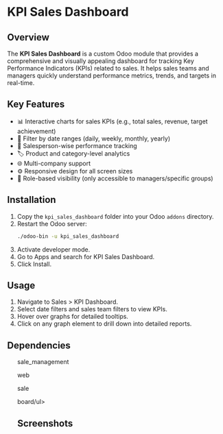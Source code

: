 # KPI Sales Dashboard

## Overview

The **KPI Sales Dashboard** is a custom Odoo module that provides a comprehensive and visually appealing dashboard for tracking Key Performance Indicators (KPIs) related to sales. It helps sales teams and managers quickly understand performance metrics, trends, and targets in real-time.

## Key Features

- 📊 Interactive charts for sales KPIs (e.g., total sales, revenue, target achievement)
- 📅 Filter by date ranges (daily, weekly, monthly, yearly)
- 🧑 Salesperson-wise performance tracking
- 🏷️ Product and category-level analytics
- 🌐 Multi-company support
- ⚙️ Responsive design for all screen sizes
- 🔐 Role-based visibility (only accessible to managers/specific groups)

## Installation

1. Copy the `kpi_sales_dashboard` folder into your Odoo `addons` directory.
2. Restart the Odoo server:
   ```bash
   ./odoo-bin -u kpi_sales_dashboard
3. Activate developer mode.
4. Go to Apps and search for KPI Sales Dashboard.
5. Click Install.

## Usage

1. Navigate to Sales > KPI Dashboard.
2. Select date filters and sales team filters to view KPIs.
3. Hover over graphs for detailed tooltips.
4. Click on any graph element to drill down into detailed reports.

## Dependencies
<ul>sale_management </ul>
<ul>web</ul>
<ul>sale</ul>
<ul>board/ul>

## Screenshots
